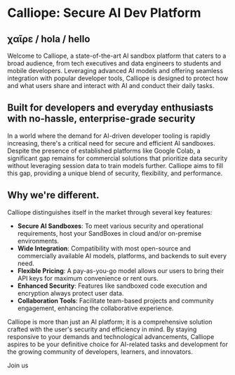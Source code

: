 # Calliope: Secure AI Dev Platform

## χαῖρε / hola / hello
Welcome to Calliope, a state-of-the-art AI sandbox platform that caters to a broad audience, from tech executives and data engineers to students and mobile developers. Leveraging advanced AI models and offering seamless integration with popular developer tools, Calliope is designed to protect how and what users share and interact with AI and conduct their daily tasks.

## Built for developers and everyday enthusiasts with no-hassle, enterprise-grade security
In a world where the demand for AI-driven developer tooling is rapidly increasing, there's a critical need for secure and efficient AI sandboxes. Despite the presence of established platforms like Google Colab, a significant gap remains for commercial solutions that prioritize data security without leveraging session data to train models further. Calliope aims to fill this gap, providing a unique blend of security, flexibility, and performance.

## Why we're different.
Calliope distinguishes itself in the market through several key features:
- **Secure AI Sandboxes**: To meet various security and operational requirements, host your SandBoxes in cloud and/or on-premise environments.
- **Wide Integration**: Compatibility with most open-source and commercially available AI models, platforms, and backends to suit every need.
- **Flexible Pricing**: A pay-as-you-go model allows our users to bring their API keys for maximum convenience or rent ours.
- **Enhanced Security**: Features like sandboxed code execution and encryption always protect user data.
- **Collaboration Tools**: Facilitate team-based projects and community engagement, enhancing the collaborative experience.

Calliope is more than just an AI platform; it is a comprehensive solution crafted with the user's security and efficiency in mind. By staying responsive to your demands and technological advancements, Calliope aspires to be your definitive choice for AI-related tasks and development for the growing community of developers, learners, and innovators.

Join us
